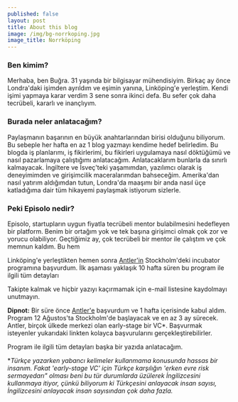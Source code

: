 ```yaml
---
published: false
layout: post
title: About this blog
image: /img/bg-norrkoping.jpg
image_title: Norrköping
---
```


### Ben kimim?

Merhaba, ben Buğra. 31 yaşında bir bilgisayar mühendisiyim. Birkaç ay önce Londra'daki işimden ayrıldım ve eşimin yanına, Linköping'e yerleştim. Kendi işimi yapmaya karar verdim 3 sene sonra ikinci defa. Bu sefer çok daha tecrübeli, kararlı ve inançlıyım.


### Burada neler anlatacağım?

Paylaşmanın başarının en büyük anahtarlarından birisi olduğunu biliyorum. Bu sebeple her hafta en az 1 blog yazmayı kendime hedef belirledim. Bu blogda iş planlarımı, iş fikirlerimi, bu fikirleri uygulamaya nasıl döktüğümü ve nasıl pazarlamaya çalıştığımı anlatacağım. Anlatacaklarım bunlarla da sınırlı kalmayacak. İngiltere ve İsveç'teki yaşamımdan, yazılımcı olarak iş deneyimimden ve girişimcilik maceralarımdan bahseceğim. Amerika'dan nasıl yatırım aldığımdan tutun, Londra'da maaşımı bir anda nasıl üçe katladığıma dair tüm hikayemi paylaşmak istiyorum sizlerle.

### Peki Episolo nedir?

Episolo, startupların uygun fiyatla tecrübeli mentor bulabilmesini hedefleyen bir platform. Benim bir ortağım yok ve tek başına girişimci olmak çok zor ve yorucu olabiliyor. Geçtiğimiz ay, çok tecrübeli bir mentor ile çalıştım ve çok memnun kaldım. Bu hem

Linköping'e yerleştikten hemen sonra [Antler'in](https://www.antler.co/) Stockholm'deki incubator programına başvurdum. İlk aşaması yaklaşık 10 hafta süren bu program ile ilgili tüm detayları 

Takipte kalmak ve hiçbir yazıyı kaçırmamak için e-mail listesine kaydolmayı unutmayın.



**Dipnot:** Bir süre önce [Antler'e](https://www.antler.co/) başvurdum ve 1 hafta içerisinde kabul aldım. Program 12 Ağustos'ta Stockholm'de başlayacak ve en az 3 ay sürecek. Antler, birçok ülkede merkezi olan early-stage bir VC\*. Başvurmak isteyenler yukarıdaki linkten kolayca başvurularını gerçekleştirebilirler.

Program ile ilgili tüm detayları başka bir yazıda anlatacağım.

\*_Türkçe yazarken yabancı kelimeler kullanmama konusunda hassas bir insanım. Fakat 'early-stage VC' için Türkçe karşılığın 'erken evre risk sermayedarı" olması beni bu tür durumlarda üzülerek İngilizcesini kullanmaya itiyor, çünkü biliyorum ki Türkçesini anlayacak insan sayısı, İngilizcesini anlayacak insan sayısından çok daha fazla._
